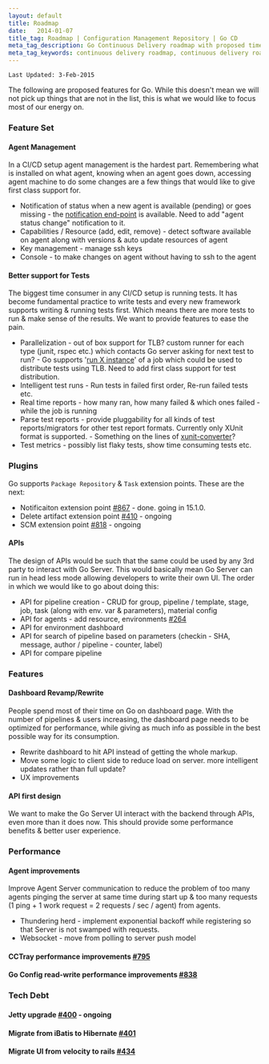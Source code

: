 ```yaml
---
layout: default
title: Roadmap
date:   2014-01-07
title_tag: Roadmap | Configuration Management Repository | Go CD
meta_tag_description: Go Continuous Delivery roadmap with proposed timeline and resources provides platform that helps us release software to production on demand
meta_tag_keywords: continuous delivery roadmap, continuous delivery roadmap, configuration management repository, go
---
```


```
Last Updated: 3-Feb-2015
```

The following are proposed features for Go. While this doesn't mean we will not pick up things that are not in the list, this is what we would like to focus most of our energy on.

### Feature Set

#### Agent Management
In a CI/CD setup agent management is the hardest part. Remembering what is installed on what agent, knowing when an agent goes down, accessing agent machine to do some changes are a few things that would like to give first class support for.

* Notification of status when a new agent is available (pending) or goes missing - the [notification end-point](http://www.go.cd/documentation/developer/writing_go_plugins/notification/notification_plugin_overview.html) is available. Need to add "agent status change" notification to it.
* Capabilities / Resource (add, edit, remove) - detect software available on agent along with versions & auto update resources of agent
* Key management - manage ssh keys
* Console - to make changes on agent without having to ssh to the agent

#### Better support for Tests
The biggest time consumer in any CI/CD setup is running tests. It has become fundamental practice to write tests and every new framework supports writing & running tests first. Which means there are more tests to run & make sense of the results. We want to provide features to ease the pain.

* Parallelization - out of box support for TLB? custom runner for each type (junit, rspec etc.) which contacts Go server asking for next test to run? - Go supports '[run X instance](http://www.go.cd/2014/10/09/Distrubuted-Test-Execution.html)' of a job which could be used to distribute tests using TLB. Need to add first class support for test distribution.
* Intelligent test runs - Run tests in failed first order, Re-run failed tests etc.
* Real time reports - how many ran, how many failed & which ones failed - while the job is running
* Parse test reports - provide pluggability for all kinds of test reports/migrators for other test report formats. Currently only XUnit format is supported. - Something on the lines of [xunit-converter](https://github.com/srinivasupadhya/xunit-converter-task)?
* Test metrics - possibly list flaky tests, show time consuming tests etc.

### Plugins
Go supports `Package Repository` & `Task` extension points. These are the next:

* Notificaiton extension point [#867](https://github.com/gocd/gocd/issues/867) - done. going in 15.1.0.
* Delete artifact extension point [#410](https://github.com/gocd/gocd/issues/410) - ongoing
* SCM extension point [#818](https://github.com/gocd/gocd/issues/818) - ongoing

#### APIs
The design of APIs would be such that the same could be used by any 3rd party to interact with Go Server. This would basically mean Go Server can run in head less mode allowing developers to write their own UI. The order in which we would like to go about doing this:

* API for pipeline creation - CRUD for group, pipeline / template, stage, job, task (along with env. var & parameters), material config
* API for agents - add resource, environments [#264](https://github.com/gocd/gocd/issues/264)
* API for environment dashboard
* API for search of pipeline based on parameters (checkin - SHA, message, author / pipeline - counter, label)
* API for compare pipeline

### Features

#### Dashboard Revamp/Rewrite
People spend most of their time on Go on dashboard page. With the number of pipelines & users increasing, the dashboard page needs to be optimized for performance, while giving as much info as possible in the best possible way for its consumption.

* Rewrite dashboard to hit API instead of getting the whole markup.
* Move some logic to client side to reduce load on server. more intelligent updates rather than full update?
* UX improvements

#### API first design
We want to make the Go Server UI interact with the backend through APIs, even more than it does now. This should provide some performance benefits & better user experience.

### Performance

#### Agent improvements
Improve Agent Server communication to reduce the problem of too many agents pinging the server at same time during start up & too many requests (1 ping + 1 work request = 2 requests / sec / agent) from agents.

* Thundering herd - implement exponential backoff while registering so that Server is not swamped with requests.
* Websocket - move from polling to server push model

#### CCTray performance improvements [#795](https://github.com/gocd/gocd/issues/795)

#### Go Config read-write performance improvements [#838](https://github.com/gocd/gocd/issues/838)

### Tech Debt

#### Jetty upgrade [#400](https://github.com/gocd/gocd/issues/400) - ongoing

#### Migrate from iBatis to Hibernate [#401](https://github.com/gocd/gocd/issues/401)

#### Migrate UI from velocity to rails [#434](https://github.com/gocd/gocd/issues/434)

